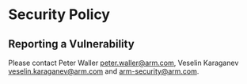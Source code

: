 # Security Policy

## Reporting a Vulnerability

Please contact Peter Waller <peter.waller@arm.com>, Veselin Karaganev <veselin.karaganev@arm.com> and <arm-security@arm.com>.
